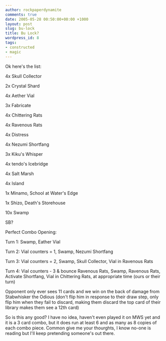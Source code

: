 ```yaml
---
author: rockpaperdynamite
comments: true
date: 2005-05-28 00:50:00+00:00 +1000
layout: post
slug: bu-lock
title: Bu Lock?
wordpress_id: 8
tags:
- constructed
- magic
---
```


Ok here's the list:  

4x Skull Collector  

2x Crystal Shard  

4x Aether Vial  

3x Fabricate  

4x Chittering Rats  

4x Ravenous Rats  

4x Distress  

4x Nezumi Shortfang  

3x Kiku's Whisper




4x tendo's Icebridge  

4x Salt Marsh  

4x Island  

1x Minamo, School at Water's Edge  

1x Shizo, Death's Storehouse  

10x Swamp




SB?




Perfect Combo Opening:  

Turn 1: Swamp, Eather Vial  

Turn 2: Vial counters = 1, Swamp, Nezumi Shortfang  

Turn 3: Vial counters = 2, Swamp, Skull Collector, Vial in Ravenous Rats  

Turn 4: Vial counters - 3 & bounce Ravenous Rats, Swamp, Ravenous Rats, Activate Shortfang, Vial in Chittering Rats, at appropriate time (ours or their turn)




Opponent only ever sees 11 cards and we win on the back of damage from Stabwhisker the Odious (don't flip him in response to their draw step, only flip him when they fail to discard, making them discard the top card of their library makes them see a 12th card)




So is this any good? I have no idea, haven't even played it on MWS yet and it is a 3 card combo, but it does run at least 6 and as many as 8 copies of each combo piece. Common give me your thourghts, I know no-one is reading but I'll keep pretending someone's out there.




